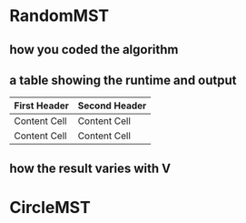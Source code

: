 # RandomMST
 ## how you coded the algorithm

 ## a table showing the runtime and output 
 
| First Header  | Second Header |
| ------------- | ------------- |
| Content Cell  | Content Cell  |
| Content Cell  | Content Cell  |

 ## how the result varies with V
 

# CircleMST

